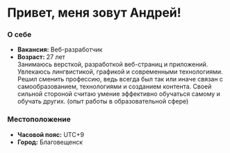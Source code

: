 # Привет, меня зовут Андрей!
### О себе
- **Вакансия:** Веб-разработчик 
- **Возраст:** 27 лет\
Занимаюсь версткой, разработкой веб-страниц и приложений. Увлекаюсь лингвистикой, графикой и современными технологиями. Решил сменить профессию, ведь всегда был так или иначе связан с самообразованием, технологиями и созданием контента. Своей сильной стороной считаю умение эффективно обучаться самому и обучать других. (опыт работы в образовательной сфере)
### Местоположение
- **Часовой пояс:** UTC+9
- **Город:** Благовещенск
